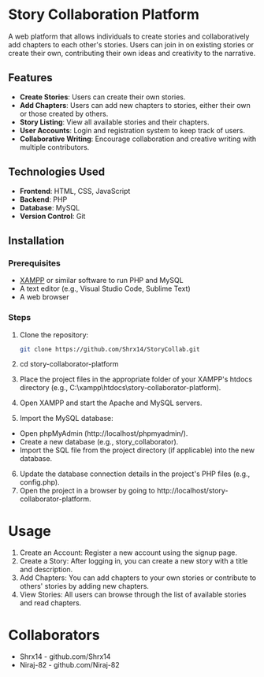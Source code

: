 # Story Collaboration Platform

A web platform that allows individuals to create stories and collaboratively add chapters to each other's stories. Users can join in on existing stories or create their own, contributing their own ideas and creativity to the narrative.

## Features

- **Create Stories**: Users can create their own stories.
- **Add Chapters**: Users can add new chapters to stories, either their own or those created by others.
- **Story Listing**: View all available stories and their chapters.
- **User Accounts**: Login and registration system to keep track of users.
- **Collaborative Writing**: Encourage collaboration and creative writing with multiple contributors.

## Technologies Used

- **Frontend**: HTML, CSS, JavaScript
- **Backend**: PHP
- **Database**: MySQL
- **Version Control**: Git

## Installation

### Prerequisites

- [XAMPP](https://www.apachefriends.org/index.html) or similar software to run PHP and MySQL
- A text editor (e.g., Visual Studio Code, Sublime Text)
- A web browser

### Steps

1. Clone the repository:

   ```bash
   git clone https://github.com/Shrx14/StoryCollab.git
   ```
   
2. cd story-collaborator-platform
3. Place the project files in the appropriate folder of your XAMPP's htdocs directory (e.g., C:\xampp\htdocs\story-collaborator-platform).
4. Open XAMPP and start the Apache and MySQL servers.
5. Import the MySQL database:
  - Open phpMyAdmin (http://localhost/phpmyadmin/).
  - Create a new database (e.g., story_collaborator).
  - Import the SQL file from the project directory (if applicable) into the new database.
6. Update the database connection details in the project's PHP files (e.g., config.php).
7. Open the project in a browser by going to http://localhost/story-collaborator-platform.

# Usage
1. Create an Account: Register a new account using the signup page.
2. Create a Story: After logging in, you can create a new story with a title and description.
3. Add Chapters: You can add chapters to your own stories or contribute to others' stories by adding new chapters.
4. View Stories: All users can browse through the list of available stories and read chapters.

# Collaborators
- Shrx14 - github.com/Shrx14
- Niraj-82 - github.com/Niraj-82
